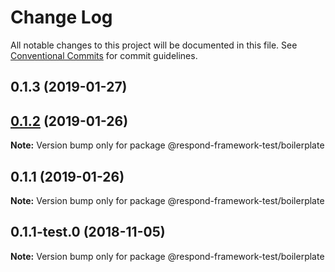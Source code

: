 # Change Log

All notable changes to this project will be documented in this file.
See [Conventional Commits](https://conventionalcommits.org) for commit guidelines.

## 0.1.3 (2019-01-27)

## [0.1.2](https://github.com/hedgepigdaniel/rudy/compare/@respond-framework-test/boilerplate@0.1.1...@respond-framework-test/boilerplate@0.1.2) (2019-01-26)

**Note:** Version bump only for package @respond-framework-test/boilerplate





## 0.1.1 (2019-01-26)

**Note:** Version bump only for package @respond-framework-test/boilerplate





## 0.1.1-test.0 (2018-11-05)

**Note:** Version bump only for package @respond-framework-test/boilerplate
